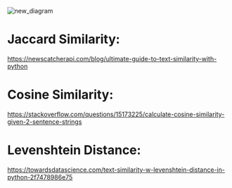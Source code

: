![new_diagram](https://user-images.githubusercontent.com/97593843/192646772-8faaa613-bae2-491d-9d80-93e158973d46.jpg)
# Jaccard Similarity: 
https://newscatcherapi.com/blog/ultimate-guide-to-text-similarity-with-python
# Cosine Similarity:
https://stackoverflow.com/questions/15173225/calculate-cosine-similarity-given-2-sentence-strings
# Levenshtein Distance:
https://towardsdatascience.com/text-similarity-w-levenshtein-distance-in-python-2f7478986e75
